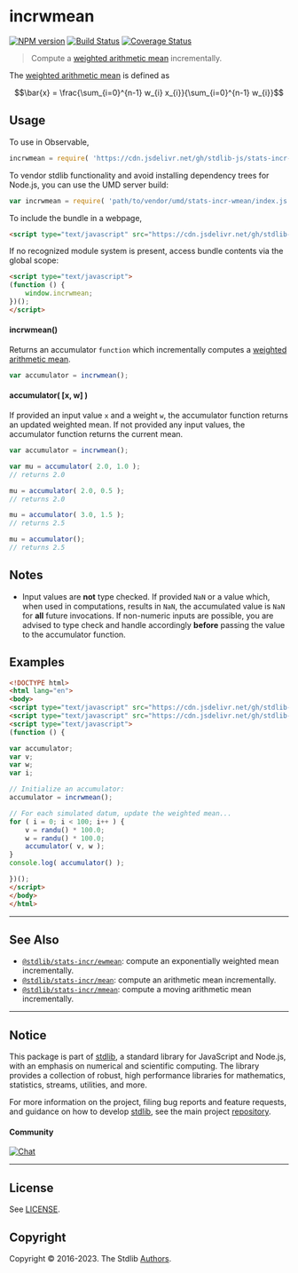 <!--

@license Apache-2.0

Copyright (c) 2019 The Stdlib Authors.

Licensed under the Apache License, Version 2.0 (the "License");
you may not use this file except in compliance with the License.
You may obtain a copy of the License at

   http://www.apache.org/licenses/LICENSE-2.0

Unless required by applicable law or agreed to in writing, software
distributed under the License is distributed on an "AS IS" BASIS,
WITHOUT WARRANTIES OR CONDITIONS OF ANY KIND, either express or implied.
See the License for the specific language governing permissions and
limitations under the License.

-->

# incrwmean

[![NPM version][npm-image]][npm-url] [![Build Status][test-image]][test-url] [![Coverage Status][coverage-image]][coverage-url] <!-- [![dependencies][dependencies-image]][dependencies-url] -->

> Compute a [weighted arithmetic mean][weighted-arithmetic-mean] incrementally.

<section class="intro">

The [weighted arithmetic mean][weighted-arithmetic-mean] is defined as

<!-- <equation class="equation" label="eq:weighted_arithmetic_mean" align="center" raw="\bar{x} = \frac{\sum_{i=0}^{n-1} w_{i} x_{i}}{\sum_{i=0}^{n-1} w_{i}}" alt="Equation for the weighted arithmetic mean."> -->

```math
\bar{x} = \frac{\sum_{i=0}^{n-1} w_{i} x_{i}}{\sum_{i=0}^{n-1} w_{i}}
```

<!-- <div class="equation" align="center" data-raw-text="\bar{x} = \frac{\sum_{i=0}^{n-1} w_{i} x_{i}}{\sum_{i=0}^{n-1} w_{i}}" data-equation="eq:weighted_arithmetic_mean">
    <img src="https://cdn.jsdelivr.net/gh/stdlib-js/stdlib@adbea9806383f70c982e3191475c874efba1296b/lib/node_modules/@stdlib/stats/incr/wmean/docs/img/equation_weighted_arithmetic_mean.svg" alt="Equation for the weighted arithmetic mean.">
    <br>
</div> -->

<!-- </equation> -->

</section>

<!-- /.intro -->



<section class="usage">

## Usage

To use in Observable,

```javascript
incrwmean = require( 'https://cdn.jsdelivr.net/gh/stdlib-js/stats-incr-wmean@umd/browser.js' )
```

To vendor stdlib functionality and avoid installing dependency trees for Node.js, you can use the UMD server build:

```javascript
var incrwmean = require( 'path/to/vendor/umd/stats-incr-wmean/index.js' )
```

To include the bundle in a webpage,

```html
<script type="text/javascript" src="https://cdn.jsdelivr.net/gh/stdlib-js/stats-incr-wmean@umd/browser.js"></script>
```

If no recognized module system is present, access bundle contents via the global scope:

```html
<script type="text/javascript">
(function () {
    window.incrwmean;
})();
</script>
```

#### incrwmean()

Returns an accumulator `function` which incrementally computes a [weighted arithmetic mean][weighted-arithmetic-mean].

```javascript
var accumulator = incrwmean();
```

#### accumulator( \[x, w] )

If provided an input value `x` and a weight `w`, the accumulator function returns an updated weighted mean. If not provided any input values, the accumulator function returns the current mean.

```javascript
var accumulator = incrwmean();

var mu = accumulator( 2.0, 1.0 );
// returns 2.0

mu = accumulator( 2.0, 0.5 );
// returns 2.0

mu = accumulator( 3.0, 1.5 );
// returns 2.5

mu = accumulator();
// returns 2.5
```

</section>

<!-- /.usage -->

<section class="notes">

## Notes

-   Input values are **not** type checked. If provided `NaN` or a value which, when used in computations, results in `NaN`, the accumulated value is `NaN` for **all** future invocations. If non-numeric inputs are possible, you are advised to type check and handle accordingly **before** passing the value to the accumulator function.

</section>

<!-- /.notes -->

<section class="examples">

## Examples

<!-- eslint no-undef: "error" -->

```html
<!DOCTYPE html>
<html lang="en">
<body>
<script type="text/javascript" src="https://cdn.jsdelivr.net/gh/stdlib-js/random-base-randu@umd/browser.js"></script>
<script type="text/javascript" src="https://cdn.jsdelivr.net/gh/stdlib-js/stats-incr-wmean@umd/browser.js"></script>
<script type="text/javascript">
(function () {

var accumulator;
var v;
var w;
var i;

// Initialize an accumulator:
accumulator = incrwmean();

// For each simulated datum, update the weighted mean...
for ( i = 0; i < 100; i++ ) {
    v = randu() * 100.0;
    w = randu() * 100.0;
    accumulator( v, w );
}
console.log( accumulator() );

})();
</script>
</body>
</html>
```

</section>

<!-- /.examples -->

<!-- Section for related `stdlib` packages. Do not manually edit this section, as it is automatically populated. -->

<section class="related">

* * *

## See Also

-   <span class="package-name">[`@stdlib/stats-incr/ewmean`][@stdlib/stats/incr/ewmean]</span><span class="delimiter">: </span><span class="description">compute an exponentially weighted mean incrementally.</span>
-   <span class="package-name">[`@stdlib/stats-incr/mean`][@stdlib/stats/incr/mean]</span><span class="delimiter">: </span><span class="description">compute an arithmetic mean incrementally.</span>
-   <span class="package-name">[`@stdlib/stats-incr/mmean`][@stdlib/stats/incr/mmean]</span><span class="delimiter">: </span><span class="description">compute a moving arithmetic mean incrementally.</span>

</section>

<!-- /.related -->

<!-- Section for all links. Make sure to keep an empty line after the `section` element and another before the `/section` close. -->


<section class="main-repo" >

* * *

## Notice

This package is part of [stdlib][stdlib], a standard library for JavaScript and Node.js, with an emphasis on numerical and scientific computing. The library provides a collection of robust, high performance libraries for mathematics, statistics, streams, utilities, and more.

For more information on the project, filing bug reports and feature requests, and guidance on how to develop [stdlib][stdlib], see the main project [repository][stdlib].

#### Community

[![Chat][chat-image]][chat-url]

---

## License

See [LICENSE][stdlib-license].


## Copyright

Copyright &copy; 2016-2023. The Stdlib [Authors][stdlib-authors].

</section>

<!-- /.stdlib -->

<!-- Section for all links. Make sure to keep an empty line after the `section` element and another before the `/section` close. -->

<section class="links">

[npm-image]: http://img.shields.io/npm/v/@stdlib/stats-incr-wmean.svg
[npm-url]: https://npmjs.org/package/@stdlib/stats-incr-wmean

[test-image]: https://github.com/stdlib-js/stats-incr-wmean/actions/workflows/test.yml/badge.svg?branch=main
[test-url]: https://github.com/stdlib-js/stats-incr-wmean/actions/workflows/test.yml?query=branch:main

[coverage-image]: https://img.shields.io/codecov/c/github/stdlib-js/stats-incr-wmean/main.svg
[coverage-url]: https://codecov.io/github/stdlib-js/stats-incr-wmean?branch=main

<!--

[dependencies-image]: https://img.shields.io/david/stdlib-js/stats-incr-wmean.svg
[dependencies-url]: https://david-dm.org/stdlib-js/stats-incr-wmean/main

-->

[chat-image]: https://img.shields.io/gitter/room/stdlib-js/stdlib.svg
[chat-url]: https://app.gitter.im/#/room/#stdlib-js_stdlib:gitter.im

[stdlib]: https://github.com/stdlib-js/stdlib

[stdlib-authors]: https://github.com/stdlib-js/stdlib/graphs/contributors

[umd]: https://github.com/umdjs/umd
[es-module]: https://developer.mozilla.org/en-US/docs/Web/JavaScript/Guide/Modules

[deno-url]: https://github.com/stdlib-js/stats-incr-wmean/tree/deno
[umd-url]: https://github.com/stdlib-js/stats-incr-wmean/tree/umd
[esm-url]: https://github.com/stdlib-js/stats-incr-wmean/tree/esm
[branches-url]: https://github.com/stdlib-js/stats-incr-wmean/blob/main/branches.md

[stdlib-license]: https://raw.githubusercontent.com/stdlib-js/stats-incr-wmean/main/LICENSE

[weighted-arithmetic-mean]: https://en.wikipedia.org/wiki/Weighted_arithmetic_mean

<!-- <related-links> -->

[@stdlib/stats/incr/ewmean]: https://github.com/stdlib-js/stats-incr-ewmean/tree/umd

[@stdlib/stats/incr/mean]: https://github.com/stdlib-js/stats-incr-mean/tree/umd

[@stdlib/stats/incr/mmean]: https://github.com/stdlib-js/stats-incr-mmean/tree/umd

<!-- </related-links> -->

</section>

<!-- /.links -->
